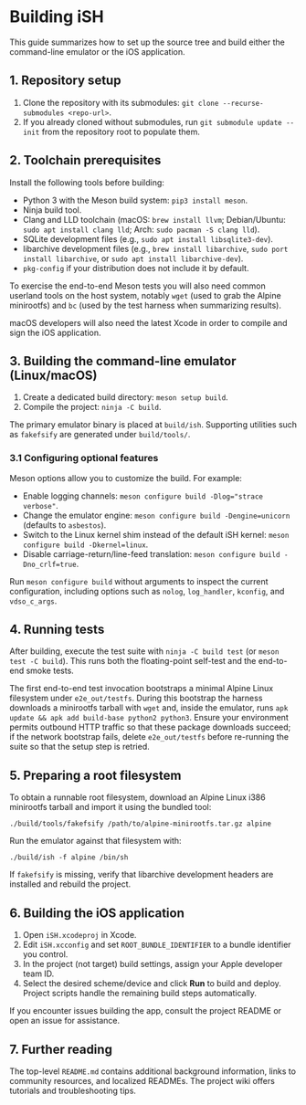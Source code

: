 # Building iSH

This guide summarizes how to set up the source tree and build either the command-line emulator or the iOS application.

## 1. Repository setup

1. Clone the repository with its submodules: `git clone --recurse-submodules <repo-url>`.
2. If you already cloned without submodules, run `git submodule update --init` from the repository root to populate them.

## 2. Toolchain prerequisites

Install the following tools before building:

- Python 3 with the Meson build system: `pip3 install meson`.
- Ninja build tool.
- Clang and LLD toolchain (macOS: `brew install llvm`; Debian/Ubuntu: `sudo apt install clang lld`; Arch: `sudo pacman -S clang lld`).
- SQLite development files (e.g., `sudo apt install libsqlite3-dev`).
- libarchive development files (e.g., `brew install libarchive`, `sudo port install libarchive`, or `sudo apt install libarchive-dev`).
- `pkg-config` if your distribution does not include it by default.

To exercise the end-to-end Meson tests you will also need common userland tools on the host system, notably `wget` (used to grab the Alpine minirootfs) and `bc` (used by the test harness when summarizing results).

macOS developers will also need the latest Xcode in order to compile and sign the iOS application.

## 3. Building the command-line emulator (Linux/macOS)

1. Create a dedicated build directory: `meson setup build`.
2. Compile the project: `ninja -C build`.

The primary emulator binary is placed at `build/ish`. Supporting utilities such as `fakefsify` are generated under `build/tools/`.

### 3.1 Configuring optional features

Meson options allow you to customize the build. For example:

- Enable logging channels: `meson configure build -Dlog="strace verbose"`.
- Change the emulator engine: `meson configure build -Dengine=unicorn` (defaults to `asbestos`).
- Switch to the Linux kernel shim instead of the default iSH kernel: `meson configure build -Dkernel=linux`.
- Disable carriage-return/line-feed translation: `meson configure build -Dno_crlf=true`.

Run `meson configure build` without arguments to inspect the current configuration, including options such as `nolog`, `log_handler`, `kconfig`, and `vdso_c_args`.

## 4. Running tests

After building, execute the test suite with `ninja -C build test` (or `meson test -C build`). This runs both the floating-point self-test and the end-to-end smoke tests.

The first end-to-end test invocation bootstraps a minimal Alpine Linux filesystem under `e2e_out/testfs`. During this bootstrap the harness downloads a minirootfs tarball with `wget` and, inside the emulator, runs `apk update && apk add build-base python2 python3`. Ensure your environment permits outbound HTTP traffic so that these package downloads succeed; if the network bootstrap fails, delete `e2e_out/testfs` before re-running the suite so that the setup step is retried.

## 5. Preparing a root filesystem

To obtain a runnable root filesystem, download an Alpine Linux i386 minirootfs tarball and import it using the bundled tool:

```
./build/tools/fakefsify /path/to/alpine-minirootfs.tar.gz alpine
```

Run the emulator against that filesystem with:

```
./build/ish -f alpine /bin/sh
```

If `fakefsify` is missing, verify that libarchive development headers are installed and rebuild the project.

## 6. Building the iOS application

1. Open `iSH.xcodeproj` in Xcode.
2. Edit `iSH.xcconfig` and set `ROOT_BUNDLE_IDENTIFIER` to a bundle identifier you control.
3. In the project (not target) build settings, assign your Apple developer team ID.
4. Select the desired scheme/device and click **Run** to build and deploy. Project scripts handle the remaining build steps automatically.

If you encounter issues building the app, consult the project README or open an issue for assistance.

## 7. Further reading

The top-level `README.md` contains additional background information, links to community resources, and localized READMEs. The project wiki offers tutorials and troubleshooting tips.
